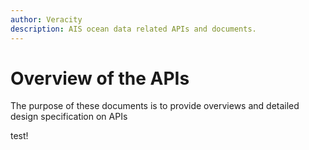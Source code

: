 ```yaml
---
author: Veracity
description: AIS ocean data related APIs and documents.
---
```


# Overview of the APIs
The purpose of these documents is to provide overviews and detailed design specification on APIs

test!

